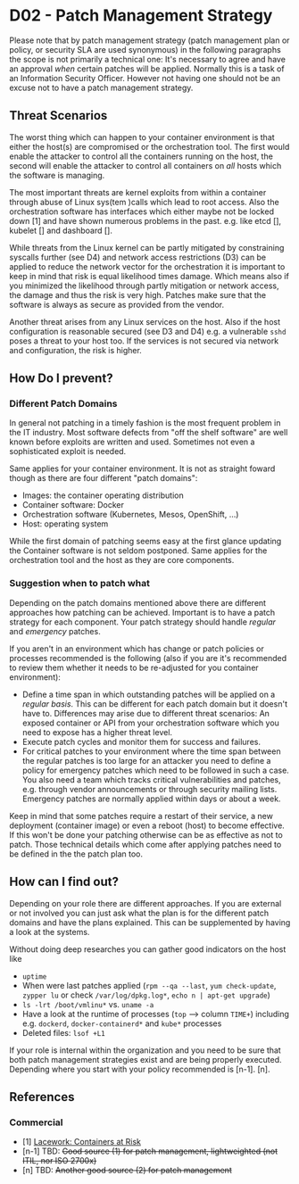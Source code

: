 # D02 - Patch Management Strategy


Please note that by patch management strategy (patch management plan or policy, or security SLA are used synonymous) in the following paragraphs the scope is not primarily a technical one: It's necessary to agree and have an approval _when_ certain patches will be applied.  Normally this is a task of an Information Security Officer. However not having one should not be an excuse not to have a patch management strategy.


## Threat Scenarios

The worst thing which can happen to your container environment is that either the host(s) are compromised or the orchestration tool. The first would enable the attacker to control all the containers running on the host, the second will enable the attacker to control all containers on _all_ hosts which the software is managing. 

The most important threats are kernel exploits from within a container through abuse of Linux sys(tem )calls which lead to root access. Also the orchestration software has interfaces which either maybe not be locked down [1] and have shown numerous problems in the past. e.g. like etcd [], kubelet [] and dashboard [].

While threats from the Linux kernel can be partly mitigated by constraining syscalls further (see D4) and network access restrictions (D3) can be applied to reduce the network vector for the orchestration it is important to keep in mind that risk is equal likelihood times damage. Which means also if you minimized the likelihood through partly mitigation or network access, the damage and thus the risk is very high. Patches make sure that the software is always as secure as provided from the vendor.

Another threat arises from any Linux services on the host. Also if the host configuration is reasonable secured (see D3 and D4) e.g. a vulnerable `sshd` poses a threat to your host too. If the services is not secured via network and configuration, the risk is higher.


## How Do I prevent?

### Different Patch Domains

In general not patching in a timely fashion is the most frequent problem in the IT industry. Most software defects from "off the shelf software" are well known before exploits are written and used. Sometimes not even a sophisticated exploit is needed.

Same applies for your container environment. It is not as straight foward though as there are four different "patch domains":

* Images: the container operating distribution
* Container software: Docker
* Orchestration software (Kubernetes, Mesos, OpenShift, ...)
* Host: operating system

While the first domain of patching seems easy at the first glance updating the Container software is not seldom postponed. Same applies for the orchestration tool and the host as they are core components.

### Suggestion when to patch what

Depending on the patch domains mentioned above there are different approaches how patching can be achieved. Important is to have a patch strategy for each component. Your patch strategy should handle _regular_ and _emergency_ patches.

If you aren't in an environment which has change or patch policies or processes recommended is the following (also if you are it's recommended to review them whether it needs to be re-adjusted for you container environment):

* Define a time span in which outstanding patches will be applied on a _regular basis_. This can be different for each patch domain but it doesn't have to. Differences may arise due to different threat scenarios: An exposed container or API from your orchestration software which you need to expose has a higher threat level.
* Execute patch cycles and monitor them for success and failures.
* For critical patches to your environment where the time span between the regular patches is too large for an attacker you need to define a policy for emergency patches which need to be followed in such a case. You also need a team which tracks critical vulnerabilities and patches, e.g. through vendor announcements or through security mailing lists. Emergency patches are normally applied within days or about a week.

Keep in mind that some patches require a restart of their service, a new deployment (container image) or even a reboot (host) to become effective. If this won't be done your patching otherwise can be as effective as not to patch. Those technical details which come after applying patches need to be defined in the the patch plan too.


## How can I find out?

Depending on your role there are different approaches. If you are external or not involved you can just ask what the plan is for the different patch domains and have the plans explained. This can be supplemented by having a look at the systems.

Without doing deep researches you can gather good indicators on the host like

* `uptime`
* When were last patches applied (`rpm --qa --last`, `yum check-update`, `zypper lu` or check `/var/log/dpkg.log*`, `echo n | apt-get upgrade`)
* `ls -lrt /boot/vmlinu*` vs. `uname -a`
* Have a look at the runtime of processes (`top` --> column `TIME+`) including e.g. `dockerd`, `docker-containerd*` and `kube*` processes
* Deleted files: `lsof +L1`

If your role is internal within the organization and you need to be sure that both patch management strategies exist and are being properly executed. Depending where you start with your policy recommended is [n-1]. [n].


## References

### Commercial

* [1] [Lacework: Containers at Risk](https://www.lacework.com/containers-at-risk-a-review-of-21000-cloud-environments/)
* [n-1] TBD: ~~Good source (1) for patch management, lightweighted (not ITIL, nor ISO 2700x)~~
* [n] TBD: ~~Another good source (2) for patch management~~
